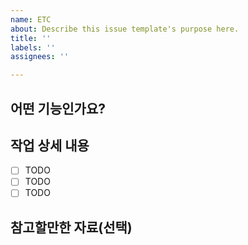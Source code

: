 ```yaml
---
name: ETC
about: Describe this issue template's purpose here.
title: ''
labels: ''
assignees: ''

---
```


## 어떤 기능인가요?

> 

## 작업 상세 내용

- [ ] TODO
- [ ] TODO
- [ ] TODO

## 참고할만한 자료(선택)
